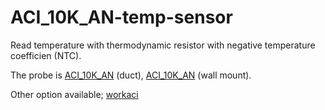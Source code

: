 # ACI_10K_AN-temp-sensor
Read temperature with thermodynamic resistor with negative temperature coefficien (NTC). 

The probe is [ACI_10K_AN](http://www.workaci.com/content/aan-d-4-pb) (duct),
			[ACI_10K_AN](http://www.workaci.com/content/aan-r) (wall mount).

Other option available;
[workaci](http://www.workaci.com)

  
  
